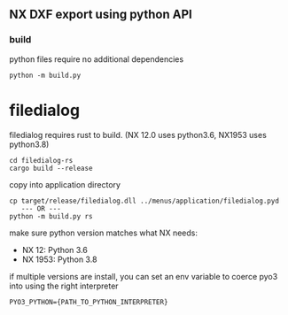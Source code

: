 ## NX DXF export using python API

### build

python files require no additional dependencies

```
python -m build.py
```

# filedialog

filedialog requires rust to build. (NX 12.0 uses python3.6, NX1953 uses python3.8)
```
cd filedialog-rs
cargo build --release
```

copy into application directory
```
cp target/release/filedialog.dll ../menus/application/filedialog.pyd
   --- OR ---
python -m build.py rs
```

make sure python version matches what NX needs:
- NX 12: Python 3.6
- NX 1953: Python 3.8

if multiple versions are install, you can set an env variable to coerce pyo3 into using the right interpreter
```
PYO3_PYTHON={PATH_TO_PYTHON_INTERPRETER}
```
